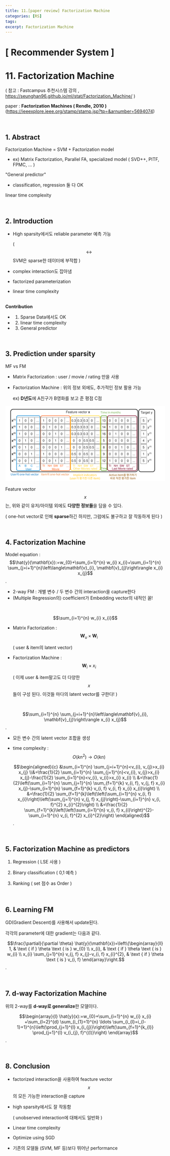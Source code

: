 ```yaml
---
title: 11.[paper review] Factorization Machine
categories: [RS]
tags: 
excerpt: Factorization Machine
---
```


<script src="https://cdn.mathjax.org/mathjax/latest/MathJax.js?config=TeX-AMS-MML_HTMLorMML" type="text/javascript"></script>

# [ Recommender System ]

# 11. Factorization Machine

( 참고 : Fastcampus 추천시스템 강의 , https://seunghan96.github.io/ml/stat/Factorization_Machine/ )

paper : **Factorization Machines ( Rendle, 2010 )** (https://ieeexplore.ieee.org/stamp/stamp.jsp?tp=&arnumber=5694074)

<br>

## 1. Abstract

Factorization Machine = SVM + Factorization model

- ex) Matrix Factorization, Parallel FA, specialized model ( SVD++, PITF, FPMC, ... )

"General predictor"

- classification, regression 둘 다 OK

linear time complexity 

<br>

## 2. Introduction

- High sparsity에서도 reliable parameter 예측 가능

  ( $$\leftrightarrow$$ SVM은 sparse한 데이터에 부적합 )

- complex interaction도 잡아냄 

- factorized parameterization

- linear time complexity

<br>**Contribution**

- 1) Sparse Data에서도 OK
- 2) linear time complexity
- 3) General predictor

<br>

## 3. Prediction under sparsity

MF vs FM

- Matrix Factorization : user / movie / rating 만을 사용

- Factorization Machine : 위의 정보 외에도, 추가적인 정보 활용 가능

  ex) **D년도**에 A친구가 B영화를 보고 준 평점 C점



![figure2](/assets/img/recsys/11-1.png)

Feature vector $$x$$는, 위와 같이 유저/아이템 외에도 **다양한 정보들**을 담을 수 있다.

( one-hot vector로 인해 **sparse**하긴 하지만, 그럼에도 불구하고 잘 작동하게 된다 )

<br>

## 4. Factorization Machine

Model equation : $$\hat{y}(\mathbf{x}):=w_{0}+\sum_{i=1}^{n} w_{i} x_{i}+\sum_{i=1}^{n} \sum_{j=i+1}^{n}\left\langle\mathbf{v}_{i}, \mathbf{v}_{j}\right\rangle x_{i} x_{j}$$.

- 2-way FM : 개별 변수 /  두 변수 간의 interaction을 capture한다
- (Multiple Regression의) coefficient가 Embedding vector의 내적인 꼴!

<br>

$$\sum_{i=1}^{n} w_{i} x_{i}$$

- Matrix Factorization : $$\mathbf{W}_u \times  \mathbf{W}_i $$ 

  ( user & item의 latent vector)

- Factorization Machine : $$\mathbf{W}_i \times  x_i $$ 

  ( 이제 user & item말고도 더 다양한 $$x$$들이 구성 된다. 이것들 마다의 latent vector를 구한다! )

<br>

$$\sum_{i=1}^{n} \sum_{j=i+1}^{n}\left\langle\mathbf{v}_{i}, \mathbf{v}_{j}\right\rangle x_{i} x_{j}$$.

- 모든 변수 간의 latent vector 조합을 생성

- time complexity : $$O(kn^2) \rightarrow O(kn)$$

  $$\begin{aligned}{c}
  &\sum_{i=1}^{n} \sum_{j=i+1}^{n}<v_{i}, v_{j}>x_{i} x_{j} \\&=\frac{1}{2} \sum_{i=1}^{n} \sum_{j=1}^{n}<v_{i}, v_{j}>x_{i} x_{j}-\frac{1}{2} \sum_{i=1}^{n}<v_{i}, v_{i}>x_{i} x_{i} \\
  &=\frac{1}{2}\left(\sum_{i=1}^{n} \sum_{j=1}^{n} \sum_{f=1}^{k} v_{i, f}, v_{j, f} x_{i} x_{j}-\sum_{i=1}^{n} \sum_{f=1}^{k} v_{i, f} v_{i, f} x_{i} x_{i}\right) \\
  &=\frac{1}{2} \sum_{f=1}^{k}\left(\left(\sum_{i=1}^{n} v_{i, f} x_{i}\right)\left(\sum_{j=1}^{n} v_{j, f} x_{j}\right)-\sum_{i=1}^{n} v_{i, f}^{2} x_{i}^{2}\right) \\
  &=\frac{1}{2} \sum_{f=1}^{k}\left(\left(\sum_{i=1}^{n} v_{i, f} x_{i}\right)^{2}-\sum_{i=1}^{n} v_{i, f}^{2} x_{i}^{2}\right)
  \end{aligned}$$.

<br>

## 5. Factorization Machine as predictors

1) Regression ( LSE 사용 )

2) Binary classification ( 0,1 예측 )

3) Ranking ( set 점수 as Order )

<br>

## 6. Learning FM

GD(Gradient Descent)를 사용해서 update된다.

각각의 parameter에 대한 gradient는 다음과 같다.

$$\frac{\partial}{\partial \theta} \hat{y}(\mathbf{x})=\left\{\begin{array}{ll}
1, & \text { if } \theta \text { is } w_{0} \\
x_{i}, & \text { if } \theta \text { is } w_{i} \\
x_{i} \sum_{j=1}^{n} v_{j, f} x_{j}-v_{i, f} x_{i}^{2}, & \text { if } \theta \text { is } v_{i, f}
\end{array}\right.$$.

<br>

## 7. d-way Factorization Machine

위의 2-way를 **d-way로 generalize**한 모델이다.

$$\begin{array}{l}
\hat{y}(x):=w_{0}+\sum_{i=1}^{n} w_{i} x_{i}
+\sum_{l=2}^{d} \sum_{i_{1}=1}^{n} \ldots \sum_{i_{l}=i_{l-1}+1}^{n}\left(\prod_{j=1}^{l} x_{i_{j}}\right)\left(\sum_{f=1}^{k_{l}} \prod_{j=1}^{l} v_{i_{j}, f}^{(l)}\right)
\end{array}$$.

<br>

## 8. Conclusion

- factorized interaction을 사용하여 feacture vector $$x$$의 모든 가능한 interaction을 capture

- high sparsity에서도 잘 작동함

  ( unobserved interaction에 대해서도 일반화  )

- Linear time complexity

- Optimize using SGD

- 기존의 모델들 (SVM, MF 등)보다 뛰어난 performance